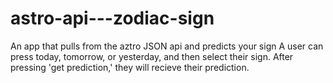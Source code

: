 # astro-api---zodiac-sign
An app that pulls from the aztro JSON api and predicts your sign
A user can press today, tomorrow, or yesterday, and then select their sign. After pressing 'get prediction,' they will recieve their prediction.
